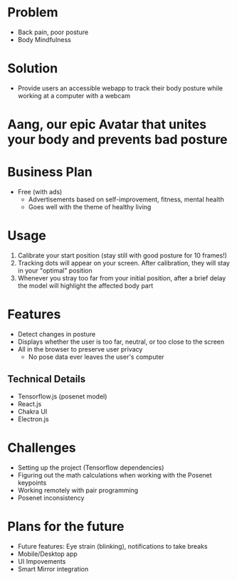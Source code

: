 # Problem

- Back pain, poor posture
- Body Mindfulness

# Solution

- Provide users an accessible webapp to track their body posture while working at a computer with a webcam

# Aang, our epic Avatar that unites your body and prevents bad posture

# Business Plan

- Free (with ads)
  - Advertisements based on self-improvement, fitness, mental health
  - Goes well with the theme of healthy living

# Usage

1. Calibrate your start position (stay still with good posture for 10 frames!)
2. Tracking dots will appear on your screen. After calibration, they will stay in your "optimal" position
3. Whenever you stray too far from your initial position, after a brief delay the model will highlight the affected body part

# Features

- Detect changes in posture
- Displays whether the user is too far, neutral, or too close to the screen
- All in the browser to preserve user privacy
  - No pose data ever leaves the user's computer

## Technical Details

- Tensorflow.js (posenet model)
- React.js
- Chakra UI
- Electron.js

# Challenges

- Setting up the project (Tensorflow dependencies)
- Figuring out the math calculations when working with the Posenet keypoints
- Working remotely with pair programming
- Posenet inconsistency

# Plans for the future

- Future features: Eye strain (blinking), notifications to take breaks
- Mobile/Desktop app
- UI Impovements
- Smart Mirror integration
